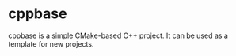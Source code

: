 cppbase
===
cppbase is a simple CMake-based C++ project. It can be used as a template for new projects.
